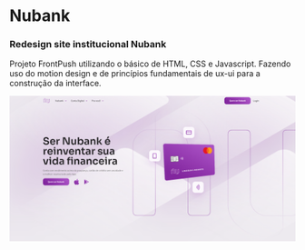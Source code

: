 # Nubank

### Redesign site institucional Nubank

Projeto FrontPush utilizando o básico de HTML, CSS e Javascript. Fazendo uso do motion design e de princípios fundamentais de ux-ui para a construção da interface.

 <img align="center" src="./assets/img/Nubank.png" alt="Nubank"/>